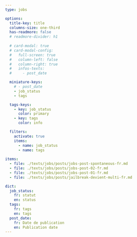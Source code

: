 ```yaml
---
type: jobs

options:
  title-key: title
  columns-size: one-third
  has-readmore: false
  # readmore-divider: h1
  
  # card-modal: true
  # card-modal-config:
  #   full-screen: true
  #   column-left: false
  #   column-right: true
  #   infos-texts: 
  #     - post_date

  miniature-keys: 
    # - post_date
    - job_status
    - tags

  tags-keys: 
    - key: job_status
      color: primary
    - key: tags
      color: info

  filters: 
    activate: true
    items: 
      - name: job_status
      - name: tags
    
items:
  - file: ./texts/jobs/posts/jobs-post-spontaneous-fr.md
  - file: ./texts/jobs/posts/jobs-post-02-fr.md
  - file: ./texts/jobs/posts/jobs-post-01-fr.md
  - file: ./texts/jobs/posts/jailbreak-devient-multi-fr.md

dict:
  job_status: 
    fr: statut
    en: status
  tags:
    fr: tags
    en: tags
  post_date:
    fr: Date de publication
    en: Publication date
---
```

